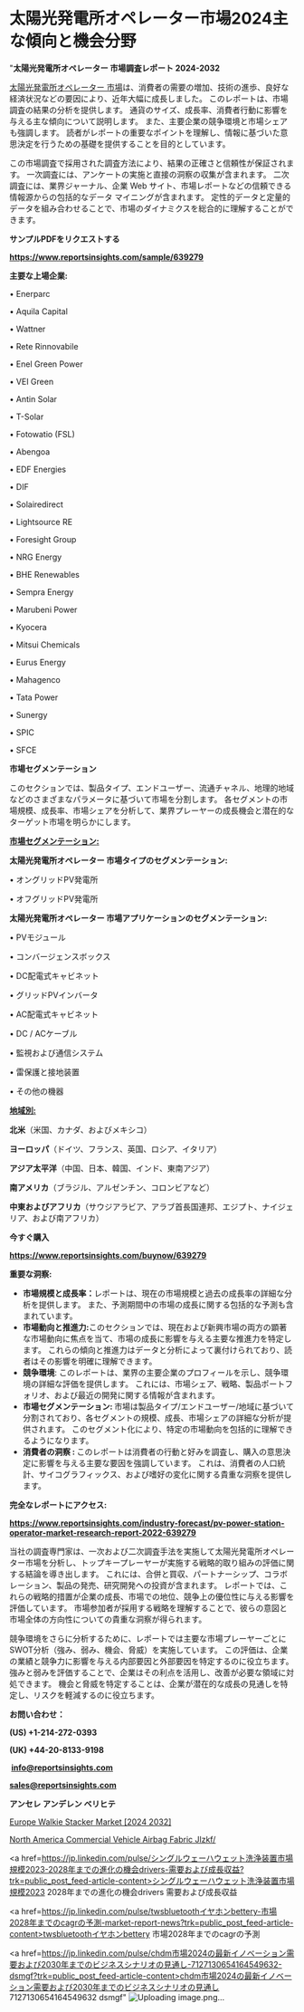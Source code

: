 # 太陽光発電所オペレーター市場2024主な傾向と機会分野

"<strong>太陽光発電所オペレーター 市場調査レポート 2024-2032</strong>

<a href=https://www.reportsinsights.com/sample/639279>太陽光発電所オペレーター 市場</a>は、消費者の需要の増加、技術の進歩、良好な経済状況などの要因により、近年大幅に成長しました。 このレポートは、市場調査の結果の分析を提供します。 通貨のサイズ、成長率、消費者行動に影響を与える主な傾向について説明します。 また、主要企業の競争環境と市場シェアも強調します。 読者がレポートの重要なポイントを理解し、情報に基づいた意思決定を行うための基礎を提供することを目的としています。

この市場調査で採用された調査方法により、結果の正確さと信頼性が保証されます。 一次調査には、アンケートの実施と直接の洞察の収集が含まれます。 二次調査には、業界ジャーナル、企業 Web サイト、市場レポートなどの信頼できる情報源からの包括的なデータ マイニングが含まれます。 定性的データと定量的データを組み合わせることで、市場のダイナミクスを総合的に理解することができます。

<strong><b>サンプルPDFをリクエストする</b></strong>

<a href=https://www.reportsinsights.com/sample/639279><strong><u>https://www.reportsinsights.com/sample/639279</u></strong></a>

<strong>主要な上場企業:</strong>

• Enerparc

• Aquila Capital

• Wattner

• Rete Rinnovabile

• Enel Green Power

• VEI Green

• Antin Solar

• T-Solar

• Fotowatio (FSL)

• Abengoa

• EDF Energies

• DIF

• Solairedirect

• Lightsource RE

• Foresight Group

• NRG Energy

• BHE Renewables

• Sempra Energy

• Marubeni Power

• Kyocera

• Mitsui Chemicals

• Eurus Energy

• Mahagenco

• Tata Power

• Sunergy

• SPIC

• SFCE

<strong>市場セグメンテーション</strong>

このセクションでは、製品タイプ、エンドユーザー、流通チャネル、地理的地域などのさまざまなパラメータに基づいて市場を分割します。 各セグメントの市場規模、成長率、市場シェアを分析して、業界プレーヤーの成長機会と潜在的なターゲット市場を明らかにします。

<strong><u>市場セグメンテーション</u></strong><strong><u>:</u></strong>

<strong>太陽光発電所オペレーター 市場タイプのセグメンテーション:</strong>

• オングリッドPV発電所

• オフグリッドPV発電所

<strong>太陽光発電所オペレーター 市場アプリケーションのセグメンテーション:</strong>

• PVモジュール

• コンバージェンスボックス

• DC配電式キャビネット

• グリッドPVインバータ

• AC配電式キャビネット

• DC / ACケーブル

• 監視および通信システム

• 雷保護と接地装置

• その他の機器

<strong><u>地域別</u></strong><strong><u>:</u></strong>

<strong>北米</strong>（米国、カナダ、およびメキシコ）

<strong>ヨーロッパ</strong>（ドイツ、フランス、英国、ロシア、イタリア）

<strong>アジア太平洋</strong>（中国、日本、韓国、インド、東南アジア）

<strong>南アメリカ</strong>（ブラジル、アルゼンチン、コロンビアなど）

<strong>中東およびアフリカ</strong>（サウジアラビア、アラブ首長国連邦、エジプト、ナイジェリア、および南アフリカ）

<strong>今すぐ購入</strong>

<a href=https://www.reportsinsights.com/buynow/639279><strong><u>https://www.reportsinsights.com/buynow/639279</u></strong></a>

<strong>重要な洞察:</strong>
<ul>
  <li><strong>市場規模と成長率：</strong>レポートは、現在の市場規模と過去の成長率の詳細な分析を提供します。 また、予測期間中の市場の成長に関する包括的な予測も含まれています。</li>
  <li><strong>市場動向と推進力:</strong>このセクションでは、現在および新興市場の両方の顕著な市場動向に焦点を当て、市場の成長に影響を与える主要な推進力を特定します。 これらの傾向と推進力はデータと分析によって裏付けられており、読者はその影響を明確に理解できます。</li>
  <li><strong>競争環境</strong>: このレポートは、業界の主要企業のプロフィールを示し、競争環境の詳細な評価を提供します。 これには、市場シェア、戦略、製品ポートフォリオ、および最近の開発に関する情報が含まれます。</li>
  <li><strong>市場セグメンテーション: </strong>市場は製品タイプ/エンドユーザー/地域に基づいて分割されており、各セグメントの規模、成長、市場シェアの詳細な分析が提供されます。 このセグメント化により、特定の市場動向を包括的に理解できるようになります。</li>
  <li><strong>消費者の洞察 : </strong>このレポートは消費者の行動と好みを調査し、購入の意思決定に影響を与える主要な要因を強調しています。 これは、消費者の人口統計、サイコグラフィックス、および嗜好の変化に関する貴重な洞察を提供します。</li>
</ul>
<strong>完全なレポートにアクセス:</strong>

<a href=https://www.reportsinsights.com/industry-forecast/pv-power-station-operator-market-research-report-2022-639279><strong><u><b>https://www.reportsinsights.com/industry-forecast/pv-power-station-operator-market-research-report-2022-639279</b></u></strong></a>

当社の調査専門家は、一次および二次調査手法を実施して太陽光発電所オペレーター市場を分析し、トップキープレーヤーが実施する戦略的取り組みの評価に関する結論を導き出します。 これには、合併と買収、パートナーシップ、コラボレーション、製品の発売、研究開発への投資が含まれます。 レポートでは、これらの戦略的措置が企業の成長、市場での地位、競争上の優位性に与える影響を評価しています。 市場参加者が採用する戦略を理解することで、彼らの意図と市場全体の方向性についての貴重な洞察が得られます。

競争環境をさらに分析するために、レポートでは主要な市場プレーヤーごとにSWOT分析（強み、弱み、機会、脅威）を実施しています。 この評価は、企業の業績と競争力に影響を与える内部要因と外部要因を特定するのに役立ちます。 強みと弱みを評価することで、企業はその利点を活用し、改善が必要な領域に対処できます。 機会と脅威を特定することは、企業が潜在的な成長の見通しを特定し、リスクを軽減するのに役立ちます。

<strong>お問い合わせ：</strong>

<strong>(US) +1-214-272-0393</strong>

<strong>(UK) +44-20-8133-9198</strong>

<strong> </strong><a href=info@reportsinsights.com><strong><u>info@reportsinsights.com</u></strong></a>

<a href=sales@reportsinsights.com><strong><u>sales@reportsinsights.com</u></strong></a>

<strong>アンセレ アンデレン ベリヒテ</strong>

<a href=https://www.linkedin.com/pulse/europe-walkie-stacker-markets-2024-comprehensive-wuohe/>Europe Walkie Stacker Market [2024 2032]</a>

<a href=https://www.linkedin.com/pulse/north-america-commercial-vehicle-airbag-fabric-jlzkf/>North America Commercial Vehicle Airbag Fabric Jlzkf/</a>

<a href=https://jp.linkedin.com/pulse/シングルウェーハウェット洗浄装置市場規模2023-2028年までの進化の機会drivers-需要および成長収益?trk=public_post_feed-article-content>シングルウェーハウェット洗浄装置市場規模2023 2028年までの進化の機会drivers 需要および成長収益</a>

<a href=https://jp.linkedin.com/pulse/twsbluetoothイヤホンbettery-市場2028年までのcagrの予測-market-report-news?trk=public_post_feed-article-content>twsbluetoothイヤホンbettery 市場2028年までのcagrの予測</a>

<a href=https://jp.linkedin.com/pulse/chdm市場2024の最新イノベーション需要および2030年までのビジネスシナリオの見通し-7127130654164549632-dsmgf?trk=public_post_feed-article-content>chdm市場2024の最新イノベーション需要および2030年までのビジネスシナリオの見通し 7127130654164549632 dsmgf</a>"
![Uploading image.png…]()
